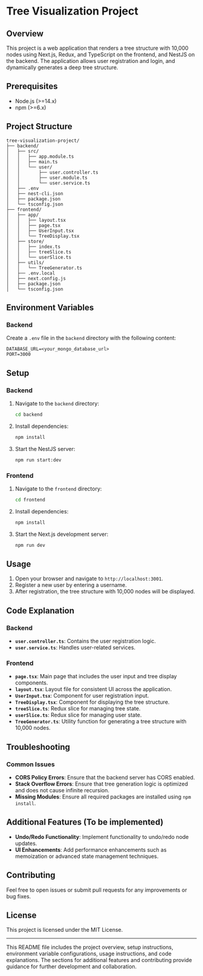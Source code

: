 # Tree Visualization Project

## Overview

This project is a web application that renders a tree structure with 10,000 nodes using Next.js, Redux, and TypeScript on the frontend, and NestJS on the backend. The application allows user registration and login, and dynamically generates a deep tree structure.

## Prerequisites

- Node.js (>=14.x)
- npm (>=6.x)

## Project Structure

```
tree-visualization-project/
├── backend/
│   ├── src/
│   │   ├── app.module.ts
│   │   ├── main.ts
│   │   └── user/
│   │       ├── user.controller.ts
│   │       ├── user.module.ts
│   │       └── user.service.ts
│   ├── .env
│   ├── nest-cli.json
│   ├── package.json
│   └── tsconfig.json
├── frontend/
│   ├── app/
│   │   ├── layout.tsx
│   │   ├── page.tsx
│   │   ├── UserInput.tsx
│   │   └── TreeDisplay.tsx
│   ├── store/
│   │   ├── index.ts
│   │   ├── treeSlice.ts
│   │   └── userSlice.ts
│   ├── utils/
│   │   └── TreeGenerator.ts
│   ├── .env.local
│   ├── next.config.js
│   ├── package.json
│   └── tsconfig.json
```

## Environment Variables

### Backend

Create a `.env` file in the `backend` directory with the following content:

```
DATABASE_URL=<your_mongo_database_url>
PORT=3000
```

## Setup

### Backend

1. Navigate to the `backend` directory:
    ```sh
    cd backend
    ```
2. Install dependencies:
    ```sh
    npm install
    ```
3. Start the NestJS server:
    ```sh
    npm run start:dev
    ```

### Frontend

1. Navigate to the `frontend` directory:
    ```sh
    cd frontend
    ```
2. Install dependencies:
    ```sh
    npm install
    ```
3. Start the Next.js development server:
    ```sh
    npm run dev
    ```

## Usage

1. Open your browser and navigate to `http://localhost:3001`.
2. Register a new user by entering a username.
3. After registration, the tree structure with 10,000 nodes will be displayed.

## Code Explanation

### Backend

- **`user.controller.ts`**: Contains the user registration logic.
- **`user.service.ts`**: Handles user-related services.

### Frontend

- **`page.tsx`**: Main page that includes the user input and tree display components.
- **`layout.tsx`**: Layout file for consistent UI across the application.
- **`UserInput.tsx`**: Component for user registration input.
- **`TreeDisplay.tsx`**: Component for displaying the tree structure.
- **`treeSlice.ts`**: Redux slice for managing tree state.
- **`userSlice.ts`**: Redux slice for managing user state.
- **`TreeGenerator.ts`**: Utility function for generating a tree structure with 10,000 nodes.

## Troubleshooting

### Common Issues

- **CORS Policy Errors**: Ensure that the backend server has CORS enabled.
- **Stack Overflow Errors**: Ensure that tree generation logic is optimized and does not cause infinite recursion.
- **Missing Modules**: Ensure all required packages are installed using `npm install`.

## Additional Features (To be implemented)

- **Undo/Redo Functionality**: Implement functionality to undo/redo node updates.
- **UI Enhancements**: Add performance enhancements such as memoization or advanced state management techniques.

## Contributing

Feel free to open issues or submit pull requests for any improvements or bug fixes.

## License

This project is licensed under the MIT License.

---

This README file includes the project overview, setup instructions, environment variable configurations, usage instructions, and code explanations. The sections for additional features and contributing provide guidance for further development and collaboration.
